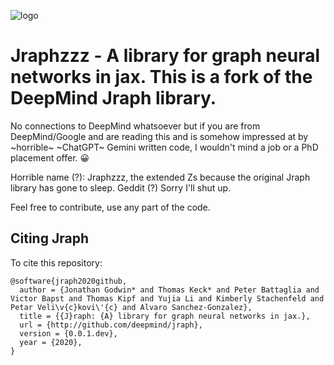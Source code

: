
![logo](images/logo.png)
# Jraphzzz - A library for graph neural networks in jax. This is a fork of the DeepMind Jraph library. 

No connections to DeepMind whatsoever but if you are from DeepMind/Google and are reading this and is somehow impressed at by ~horrible~ ~ChatGPT~ Gemini written code, I wouldn't mind a job or a PhD placement offer. 😀

Horrible name (?): Jraphzzz, the extended Zs because the original Jraph library has gone to sleep. Geddit (?) Sorry I'll shut up.

Feel free to contribute, use any part of the code.

## Citing Jraph

To cite this repository:

```
@software{jraph2020github,
  author = {Jonathan Godwin* and Thomas Keck* and Peter Battaglia and Victor Bapst and Thomas Kipf and Yujia Li and Kimberly Stachenfeld and Petar Veli\v{c}kovi\'{c} and Alvaro Sanchez-Gonzalez},
  title = {{J}raph: {A} library for graph neural networks in jax.},
  url = {http://github.com/deepmind/jraph},
  version = {0.0.1.dev},
  year = {2020},
}
```